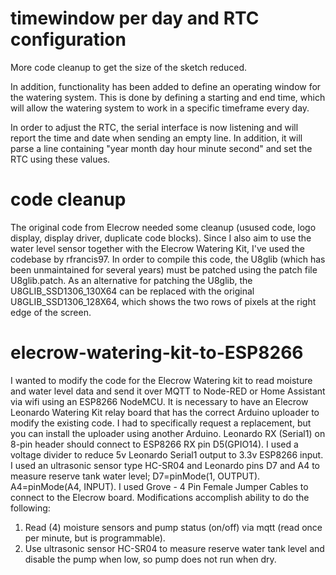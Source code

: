 # timewindow per day and RTC configuration
More code cleanup to get the size of the sketch reduced.

In addition, functionality has been added to define an operating window for the watering system. This is done by defining a starting and end time, which will allow the watering system to work in a specific timeframe every day.

In order to adjust the RTC, the serial interface is now listening and will report the time and date when sending an empty line. In addition, it will parse a line containing "year month day hour minute second" and set the RTC using these values.

# code cleanup
The original code from Elecrow needed some cleanup (usused code, logo display, display driver, duplicate code blocks).
Since I also aim to use the water level sensor together with the Elecrow Watering Kit, I've used the codebase by rfrancis97.
In order to compile this code, the U8glib (which has been unmaintained for several years) must be patched using the patch file U8glib.patch.
As an alternative for patching the U8glib, the U8GLIB_SSD1306_130X64 can be replaced with the original U8GLIB_SSD1306_128X64, which shows the two rows of pixels at the right edge of the screen.

# elecrow-watering-kit-to-ESP8266
I wanted to modify the code for the Elecrow Watering kit to read moisture and water level data and send it over MQTT to Node-RED or Home Assistant via wifi using an ESP8266 NodeMCU.
It is necessary to have an Elecrow Leonardo Watering Kit relay board that has the correct Arduino uploader to modify the existing code. I had to specifically request a replacement, but you can install the uploader using another Arduino.
Leonardo RX (Serial1) on 8-pin header should connect to ESP8266 RX pin D5(GPIO14). I used a voltage divider to reduce 5v Leonardo Serial1 output to 3.3v ESP8266 input.
I used an ultrasonic sensor type HC-SR04 and Leonardo pins D7 and A4 to measure reserve tank water level; D7=pinMode(1, OUTPUT). A4=pinMode(A4, INPUT). I used Grove - 4 Pin Female Jumper Cables to connect to the Elecrow board.
Modifications accomplish ability to do the following:
  1. Read (4) moisture sensors and pump status (on/off) via mqtt (read once per minute, but is programmable).
  2. Use ultrasonic sensor HC-SR04 to measure reserve water tank level and disable the pump when low, so pump does not run when dry.
